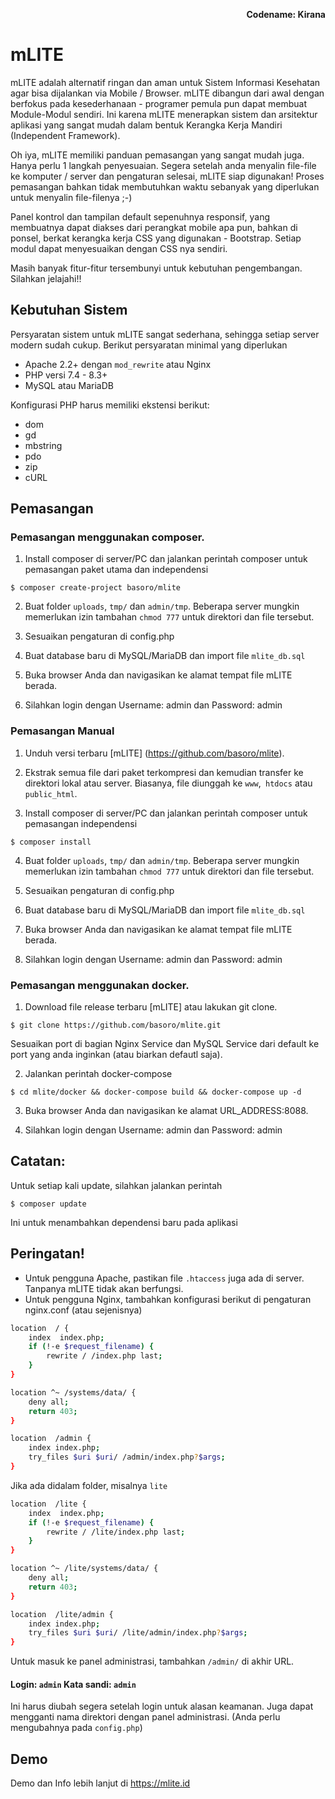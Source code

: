 <p align="right">
    <b>Codename: Kirana</b><br>
</p>

# mLITE

mLITE adalah alternatif ringan dan aman untuk Sistem Informasi Kesehatan agar bisa dijalankan via Mobile / Browser. mLITE dibangun dari awal dengan berfokus pada kesederhanaan - programer pemula pun dapat membuat Module-Modul sendiri. Ini karena mLITE menerapkan sistem dan arsitektur aplikasi yang sangat mudah dalam bentuk Kerangka Kerja Mandiri (Independent Framework).

Oh iya, mLITE memiliki panduan pemasangan yang sangat mudah juga. Hanya perlu 1 langkah penyesuaian. Segera setelah anda menyalin file-file ke komputer / server dan pengaturan selesai, mLITE siap digunakan! Proses pemasangan bahkan tidak membutuhkan waktu sebanyak yang diperlukan untuk menyalin file-filenya ;-)

Panel kontrol dan tampilan default sepenuhnya responsif, yang membuatnya dapat diakses dari perangkat mobile apa pun, bahkan di ponsel, berkat kerangka kerja CSS yang digunakan - Bootstrap. Setiap modul dapat menyesuaikan dengan CSS nya sendiri.

Masih banyak fitur-fitur tersembunyi untuk kebutuhan pengembangan. Silahkan jelajahi!!

Kebutuhan Sistem
----------------

Persyaratan sistem untuk mLITE  sangat sederhana, sehingga setiap server modern sudah cukup. Berikut persyaratan minimal yang diperlukan

+ Apache 2.2+ dengan `mod_rewrite` atau Nginx
+ PHP versi 7.4 - 8.3+
+ MySQL atau MariaDB

Konfigurasi PHP harus memiliki ekstensi berikut:

+ dom
+ gd
+ mbstring
+ pdo
+ zip
+ cURL

Pemasangan
----------

### Pemasangan menggunakan composer.
1. Install composer di server/PC dan jalankan perintah composer untuk pemasangan paket utama dan independensi

```
$ composer create-project basoro/mlite
```

2. Buat folder `uploads`, `tmp/` dan `admin/tmp`. Beberapa server mungkin memerlukan izin tambahan `chmod 777` untuk direktori dan file tersebut.

3. Sesuaikan pengaturan di config.php

4. Buat database baru di MySQL/MariaDB dan import file `mlite_db.sql`

5. Buka browser Anda dan navigasikan ke alamat tempat file mLITE berada.

6. Silahkan login dengan Username: admin dan Password: admin

### Pemasangan Manual
1. Unduh versi terbaru [mLITE] (https://github.com/basoro/mlite).

2. Ekstrak semua file dari paket terkompresi dan kemudian transfer ke direktori lokal atau server. Biasanya, file diunggah ke `www`,` htdocs` atau `public_html`.

3. Install composer di server/PC dan jalankan perintah composer untuk pemasangan independensi
```
$ composer install
```

4. Buat folder `uploads`, `tmp/` dan `admin/tmp`. Beberapa server mungkin memerlukan izin tambahan `chmod 777` untuk direktori dan file tersebut.

5. Sesuaikan pengaturan di config.php

6. Buat database baru di MySQL/MariaDB dan import file `mlite_db.sql`

7. Buka browser Anda dan navigasikan ke alamat tempat file mLITE berada.

8. Silahkan login dengan Username: admin dan Password: admin

### Pemasangan menggunakan docker.
1. Download file release terbaru [mLITE] atau lakukan git clone.

```
$ git clone https://github.com/basoro/mlite.git
```
Sesuaikan port di bagian Nginx Service dan MySQL Service dari default ke port yang anda inginkan (atau biarkan defautl saja). 

2. Jalankan perintah docker-compose
```
$ cd mlite/docker && docker-compose build && docker-compose up -d
```

3. Buka browser Anda dan navigasikan ke alamat URL_ADDRESS:8088.

4. Silahkan login dengan Username: admin dan Password: admin


## Catatan:
Untuk setiap kali update, silahkan jalankan perintah
```
$ composer update
```
Ini untuk menambahkan dependensi baru pada aplikasi


## Peringatan!

+ Untuk pengguna Apache, pastikan file `.htaccess` juga ada di server. Tanpanya mLITE tidak akan berfungsi.
+ Untuk pengguna Nginx, tambahkan konfigurasi berikut di pengaturan nginx.conf (atau sejenisnya)

```bash
location  / {
    index  index.php;
    if (!-e $request_filename) {
        rewrite / /index.php last;
    }
}

location ^~ /systems/data/ {
    deny all;
    return 403;
}

location  /admin {
    index index.php;
    try_files $uri $uri/ /admin/index.php?$args;
}
```

Jika ada didalam folder, misalnya `lite`

```bash
location  /lite {
    index  index.php;
    if (!-e $request_filename) {
        rewrite / /lite/index.php last;
    }
}

location ^~ /lite/systems/data/ {
    deny all;
    return 403;
}

location  /lite/admin {
    index index.php;
    try_files $uri $uri/ /lite/admin/index.php?$args;
}
```

Untuk masuk ke panel administrasi, tambahkan `/admin/` di akhir URL.
#### Login: `admin` Kata sandi: `admin`
Ini harus diubah segera setelah login untuk alasan keamanan. Juga dapat mengganti nama direktori dengan panel administrasi.  (Anda perlu mengubahnya pada `config.php`)

## Demo
Demo dan Info lebih lanjut di https://mlite.id
